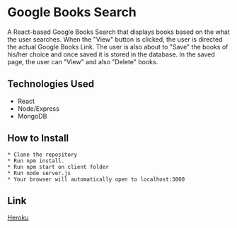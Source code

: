 # Google Books Search 

A React-based Google Books Search that displays books based on the what the user searches. When the "View" button is clicked, the user is directed the actual Google Books Link. The user is also about to "Save" the books of his/her choice and once saved it is stored in the database. In the saved page, the user can "View" and also "Delete" books.

## Technologies Used

* React
* Node/Express
* MongoDB

## How to Install

```
* Clone the repository 
* Run npm install.
* Run npm start on client folder 
* Run node server.js 
* Your browser will automatically open to localhost:3000
```

## Link 

[Heroku](https://google-books-hw30.herokuapp.com/)